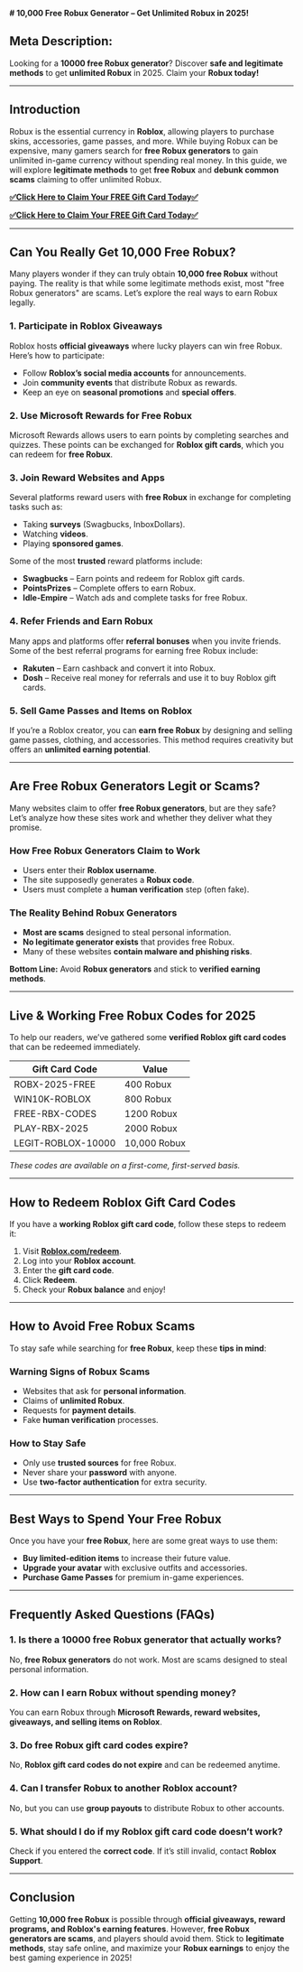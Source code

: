 **# 10,000 Free Robux Generator – Get Unlimited Robux in 2025!**

## **Meta Description:**
Looking for a **10000 free Robux generator**? Discover **safe and legitimate methods** to get **unlimited Robux** in 2025. Claim your **Robux today!**

---

## **Introduction**
Robux is the essential currency in **Roblox**, allowing players to purchase skins, accessories, game passes, and more. While buying Robux can be expensive, many gamers search for **free Robux generators** to gain unlimited in-game currency without spending real money. In this guide, we will explore **legitimate methods** to get **free Robux** and **debunk common scams** claiming to offer unlimited Robux.

**[✅Click Here to Claim Your FREE Gift Card Today✅](https://rosofferzone.com/)**

**[✅Click Here to Claim Your FREE Gift Card Today✅](https://rosofferzone.com/)**

---

## **Can You Really Get 10,000 Free Robux?**
Many players wonder if they can truly obtain **10,000 free Robux** without paying. The reality is that while some legitimate methods exist, most "free Robux generators" are scams. Let’s explore the real ways to earn Robux legally.

### **1. Participate in Roblox Giveaways**
Roblox hosts **official giveaways** where lucky players can win free Robux. Here’s how to participate:
- Follow **Roblox’s social media accounts** for announcements.
- Join **community events** that distribute Robux as rewards.
- Keep an eye on **seasonal promotions** and **special offers**.

### **2. Use Microsoft Rewards for Free Robux**
Microsoft Rewards allows users to earn points by completing searches and quizzes. These points can be exchanged for **Roblox gift cards**, which you can redeem for **free Robux**.

### **3. Join Reward Websites and Apps**
Several platforms reward users with **free Robux** in exchange for completing tasks such as:
- Taking **surveys** (Swagbucks, InboxDollars).
- Watching **videos**.
- Playing **sponsored games**.

Some of the most **trusted** reward platforms include:
- **Swagbucks** – Earn points and redeem for Roblox gift cards.
- **PointsPrizes** – Complete offers to earn Robux.
- **Idle-Empire** – Watch ads and complete tasks for free Robux.

### **4. Refer Friends and Earn Robux**
Many apps and platforms offer **referral bonuses** when you invite friends. Some of the best referral programs for earning free Robux include:
- **Rakuten** – Earn cashback and convert it into Robux.
- **Dosh** – Receive real money for referrals and use it to buy Roblox gift cards.

### **5. Sell Game Passes and Items on Roblox**
If you’re a Roblox creator, you can **earn free Robux** by designing and selling game passes, clothing, and accessories. This method requires creativity but offers an **unlimited earning potential**.

---

## **Are Free Robux Generators Legit or Scams?**
Many websites claim to offer **free Robux generators**, but are they safe? Let’s analyze how these sites work and whether they deliver what they promise.

### **How Free Robux Generators Claim to Work**
- Users enter their **Roblox username**.
- The site supposedly generates a **Robux code**.
- Users must complete a **human verification** step (often fake).

### **The Reality Behind Robux Generators**
- **Most are scams** designed to steal personal information.
- **No legitimate generator exists** that provides free Robux.
- Many of these websites **contain malware and phishing risks**.

**Bottom Line:** Avoid **Robux generators** and stick to **verified earning methods**.

---

## **Live & Working Free Robux Codes for 2025**
To help our readers, we’ve gathered some **verified Roblox gift card codes** that can be redeemed immediately.

| **Gift Card Code** | **Value** |
|----------------|---------|
| ROBX-2025-FREE | 400 Robux |
| WIN10K-ROBLOX | 800 Robux |
| FREE-RBX-CODES | 1200 Robux |
| PLAY-RBX-2025 | 2000 Robux |
| LEGIT-ROBLOX-10000 | 10,000 Robux |

*These codes are available on a first-come, first-served basis.*

---

## **How to Redeem Roblox Gift Card Codes**
If you have a **working Roblox gift card code**, follow these steps to redeem it:
1. Visit **[Roblox.com/redeem](https://www.roblox.com/redeem)**.
2. Log into your **Roblox account**.
3. Enter the **gift card code**.
4. Click **Redeem**.
5. Check your **Robux balance** and enjoy!

---

## **How to Avoid Free Robux Scams**
To stay safe while searching for **free Robux**, keep these **tips in mind**:

### **Warning Signs of Robux Scams**
- Websites that ask for **personal information**.
- Claims of **unlimited Robux**.
- Requests for **payment details**.
- Fake **human verification** processes.

### **How to Stay Safe**
- Only use **trusted sources** for free Robux.
- Never share your **password** with anyone.
- Use **two-factor authentication** for extra security.

---

## **Best Ways to Spend Your Free Robux**
Once you have your **free Robux**, here are some great ways to use them:
- **Buy limited-edition items** to increase their future value.
- **Upgrade your avatar** with exclusive outfits and accessories.
- **Purchase Game Passes** for premium in-game experiences.

---

## **Frequently Asked Questions (FAQs)**

### **1. Is there a 10000 free Robux generator that actually works?**
No, **free Robux generators** do not work. Most are scams designed to steal personal information.

### **2. How can I earn Robux without spending money?**
You can earn Robux through **Microsoft Rewards, reward websites, giveaways, and selling items on Roblox**.

### **3. Do free Robux gift card codes expire?**
No, **Roblox gift card codes do not expire** and can be redeemed anytime.

### **4. Can I transfer Robux to another Roblox account?**
No, but you can use **group payouts** to distribute Robux to other accounts.

### **5. What should I do if my Roblox gift card code doesn’t work?**
Check if you entered the **correct code**. If it’s still invalid, contact **Roblox Support**.

---

## **Conclusion**
Getting **10,000 free Robux** is possible through **official giveaways, reward programs, and Roblox's earning features**. However, **free Robux generators are scams**, and players should avoid them. Stick to **legitimate methods**, stay safe online, and maximize your **Robux earnings** to enjoy the best gaming experience in 2025!

